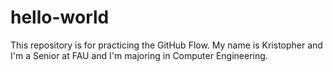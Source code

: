 # hello-world
This repository is for practicing the GitHub Flow.
My name is Kristopher and I'm a Senior at FAU and I'm majoring in Computer Engineering.

